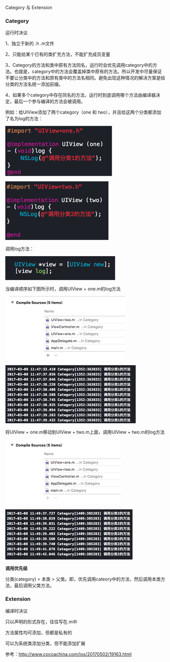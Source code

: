 Category 与 Extension

### Category

运行时决议

1、独立于新的 .h .m文件

2、只能给某个已有的类扩充方法，不能扩充成员变量

3、Category的方法和类中原有方法同名，运行时会优先调用category中的方法。也就是，category中的方法会覆盖掉类中原有的方法。所以开发中尽量保证不要让分类中的方法和原有类中的方法名相同。避免出现这种情况的解决方案是给分类的方法名统一添加前缀。

4、如果多个category中存在同名的方法，运行时到底调用哪个方法由编译器决定，最后一个参与编译的方法会被调用。



例如：给UIView添加了两个category（one 和 two），并且给这两个分类都添加了名为log的方法：

![category_1](images/category_1.png)

![category_2](images/category_2.png)



调用log方法：

![category_3](images/category_3.png)

当编译顺序如下图所示时，调用UIView + one.m的log方法

![](images/category_4.png)

![](images/category_5.png)



将UIView + one.m移动到UIView + two.m上面，调用UIView + two.m的log方法

![](images/category_6.png)



![](images/category_7.png)





**调用优先级**

分类(category) > 本类 > 父类。即，优先调用cateory中的方法，然后调用本类方法，最后调用父类方法。



### Extension

编译时决议

只以声明的形式存在，往往写在.m中

方法属性均可添加，但都是私有的

可以为系统类添加分类，但不能添加扩展

参考：http://www.cocoachina.com/ios/20170502/19163.html
